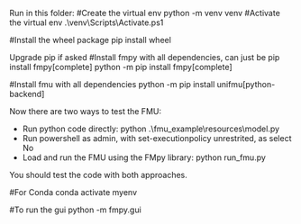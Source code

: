 Run in this folder:
#Create the virtual env
python -m venv venv
#Activate the virtual env
.\venv\Scripts\Activate.ps1

#Install the wheel package
pip install wheel

Upgrade pip if asked
#Install fmpy with all dependencies, can just be pip install fmpy[complete]
python -m pip install fmpy[complete]

#Install fmu with all dependencies
python -m pip install unifmu[python-backend]


Now there are two ways to test the FMU:
- Run python code directly: python .\fmu_example\resources\model.py  
- Run powershell as admin, with set-executionpolicy unrestrited, as select No
- Load and run the FMU using the FMpy library: python run_fmu.py

You should test the code with both approaches.

#For Conda
conda activate myenv

#To run the gui
python -m fmpy.gui
